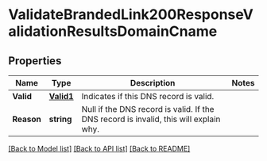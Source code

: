 # ValidateBrandedLink200ResponseValidationResultsDomainCname

## Properties

Name | Type | Description | Notes
------------ | ------------- | ------------- | -------------
**Valid** | [**Valid1**](Valid1.md) | Indicates if this DNS record is valid. |
**Reason** | **string** | Null if the DNS record is valid. If the DNS record is invalid, this will explain why. |

[[Back to Model list]](../README.md#documentation-for-models) [[Back to API list]](../README.md#documentation-for-api-endpoints) [[Back to README]](../README.md)


